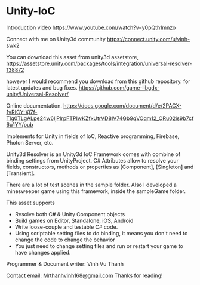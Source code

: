 # Unity-IoC

Introduction video
https://www.youtube.com/watch?v=y0pQth1mnzo

Connect with me on Unity3d community
https://connect.unity.com/u/vinh-swk2

You can download this asset from unity3d assetstore, 
https://assetstore.unity.com/packages/tools/integration/universal-resolver-138872

however I would recommend you download from this github repository. for latest updates and bug fixes.
https://github.com/game-libgdx-unity/Universal-Resolver/

Online documentation.
https://docs.google.com/document/d/e/2PACX-1vRICY-Xj7f-Tlg0TLgALpe24w6IjPIrpFTPIwKZfxUtrVD8IV74Gb9qVOqm12_ORu02is9b7cf6u1YY/pub

Implements for Unity in fields of IoC, Reactive programming, Firebase, Photon Server, etc.

Unity3d Resolver is an Unity3d IoC Framework comes with combine of binding settings from UnityProject. C# Attributes allow to resolve your fields, constructors, methods or properties as [Component], [Singleton] and [Transient].

There are a lot of test scenes in the sample folder. Also I developed a minesweeper game using this framework, inside the sampleGame folder.

This asset supports

- Resolve both C# & Unity Component objects
- Build games on Editor, Standalone, iOS, Android
- Write loose-couple and testable C# code.
- Using scriptable setting files to do binding, it means you don't need to change the code to change the behavior
- You just need to change setting files and run or restart your game to have changes applied.

Programmer & Document writer: Vinh Vu Thanh

Contact email: Mrthanhvinh168@gmail.com
Thanks for reading!
